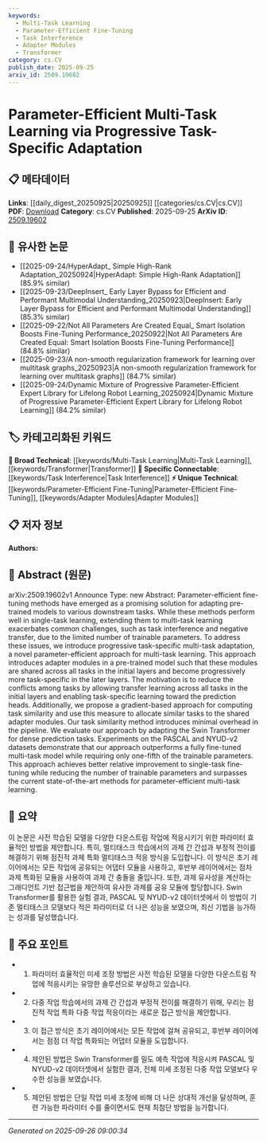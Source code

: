 ```yaml
---
keywords:
  - Multi-Task Learning
  - Parameter-Efficient Fine-Tuning
  - Task Interference
  - Adapter Modules
  - Transformer
category: cs.CV
publish_date: 2025-09-25
arxiv_id: 2509.19602
---
```


<!-- KEYWORD_LINKING_METADATA:
{
  "processed_timestamp": "2025-09-26T09:00:34.389842",
  "vocabulary_version": "1.0",
  "selected_keywords": [
    "Multi-Task Learning",
    "Parameter-Efficient Fine-Tuning",
    "Task Interference",
    "Adapter Modules",
    "Transformer"
  ],
  "rejected_keywords": [],
  "similarity_scores": {
    "Multi-Task Learning": 0.78,
    "Parameter-Efficient Fine-Tuning": 0.81,
    "Task Interference": 0.79,
    "Adapter Modules": 0.77,
    "Transformer": 0.75
  },
  "extraction_method": "AI_prompt_based",
  "budget_applied": true,
  "candidates_json": {
    "candidates": [
      {
        "surface": "multi-task learning",
        "canonical": "Multi-Task Learning",
        "aliases": [
          "MTL"
        ],
        "category": "broad_technical",
        "rationale": "Multi-task learning is a central theme of the paper, connecting various tasks and methods discussed.",
        "novelty_score": 0.45,
        "connectivity_score": 0.85,
        "specificity_score": 0.65,
        "link_intent_score": 0.78
      },
      {
        "surface": "parameter-efficient fine-tuning",
        "canonical": "Parameter-Efficient Fine-Tuning",
        "aliases": [
          "efficient fine-tuning"
        ],
        "category": "unique_technical",
        "rationale": "This is a novel approach introduced in the paper, crucial for understanding the proposed method.",
        "novelty_score": 0.72,
        "connectivity_score": 0.65,
        "specificity_score": 0.78,
        "link_intent_score": 0.81
      },
      {
        "surface": "task interference",
        "canonical": "Task Interference",
        "aliases": [
          "negative transfer"
        ],
        "category": "specific_connectable",
        "rationale": "Task interference is a key challenge addressed by the paper, linking to broader discussions on task optimization.",
        "novelty_score": 0.55,
        "connectivity_score": 0.75,
        "specificity_score": 0.72,
        "link_intent_score": 0.79
      },
      {
        "surface": "adapter modules",
        "canonical": "Adapter Modules",
        "aliases": [
          "adapters"
        ],
        "category": "unique_technical",
        "rationale": "Adapter modules are a specific innovation in the paper, essential for understanding the proposed adaptation strategy.",
        "novelty_score": 0.68,
        "connectivity_score": 0.7,
        "specificity_score": 0.8,
        "link_intent_score": 0.77
      },
      {
        "surface": "Swin Transformer",
        "canonical": "Transformer",
        "aliases": [
          "Swin"
        ],
        "category": "broad_technical",
        "rationale": "The Swin Transformer is a specific model used in the experiments, linking to the broader category of Transformers.",
        "novelty_score": 0.4,
        "connectivity_score": 0.82,
        "specificity_score": 0.6,
        "link_intent_score": 0.75
      }
    ],
    "ban_list_suggestions": [
      "method",
      "experiment",
      "performance"
    ]
  },
  "decisions": [
    {
      "candidate_surface": "multi-task learning",
      "resolved_canonical": "Multi-Task Learning",
      "decision": "linked",
      "scores": {
        "novelty": 0.45,
        "connectivity": 0.85,
        "specificity": 0.65,
        "link_intent": 0.78
      }
    },
    {
      "candidate_surface": "parameter-efficient fine-tuning",
      "resolved_canonical": "Parameter-Efficient Fine-Tuning",
      "decision": "linked",
      "scores": {
        "novelty": 0.72,
        "connectivity": 0.65,
        "specificity": 0.78,
        "link_intent": 0.81
      }
    },
    {
      "candidate_surface": "task interference",
      "resolved_canonical": "Task Interference",
      "decision": "linked",
      "scores": {
        "novelty": 0.55,
        "connectivity": 0.75,
        "specificity": 0.72,
        "link_intent": 0.79
      }
    },
    {
      "candidate_surface": "adapter modules",
      "resolved_canonical": "Adapter Modules",
      "decision": "linked",
      "scores": {
        "novelty": 0.68,
        "connectivity": 0.7,
        "specificity": 0.8,
        "link_intent": 0.77
      }
    },
    {
      "candidate_surface": "Swin Transformer",
      "resolved_canonical": "Transformer",
      "decision": "linked",
      "scores": {
        "novelty": 0.4,
        "connectivity": 0.82,
        "specificity": 0.6,
        "link_intent": 0.75
      }
    }
  ]
}
-->

# Parameter-Efficient Multi-Task Learning via Progressive Task-Specific Adaptation

## 📋 메타데이터

**Links**: [[daily_digest_20250925|20250925]] [[categories/cs.CV|cs.CV]]
**PDF**: [Download](https://arxiv.org/pdf/2509.19602.pdf)
**Category**: cs.CV
**Published**: 2025-09-25
**ArXiv ID**: [2509.19602](https://arxiv.org/abs/2509.19602)

## 🔗 유사한 논문
- [[2025-09-24/HyperAdapt_ Simple High-Rank Adaptation_20250924|HyperAdapt: Simple High-Rank Adaptation]] (85.9% similar)
- [[2025-09-23/DeepInsert_ Early Layer Bypass for Efficient and Performant Multimodal Understanding_20250923|DeepInsert: Early Layer Bypass for Efficient and Performant Multimodal Understanding]] (85.3% similar)
- [[2025-09-22/Not All Parameters Are Created Equal_ Smart Isolation Boosts Fine-Tuning Performance_20250922|Not All Parameters Are Created Equal: Smart Isolation Boosts Fine-Tuning Performance]] (84.8% similar)
- [[2025-09-23/A non-smooth regularization framework for learning over multitask graphs_20250923|A non-smooth regularization framework for learning over multitask graphs]] (84.7% similar)
- [[2025-09-24/Dynamic Mixture of Progressive Parameter-Efficient Expert Library for Lifelong Robot Learning_20250924|Dynamic Mixture of Progressive Parameter-Efficient Expert Library for Lifelong Robot Learning]] (84.2% similar)

## 🏷️ 카테고리화된 키워드
**🧠 Broad Technical**: [[keywords/Multi-Task Learning|Multi-Task Learning]], [[keywords/Transformer|Transformer]]
**🔗 Specific Connectable**: [[keywords/Task Interference|Task Interference]]
**⚡ Unique Technical**: [[keywords/Parameter-Efficient Fine-Tuning|Parameter-Efficient Fine-Tuning]], [[keywords/Adapter Modules|Adapter Modules]]

## 📋 저자 정보

**Authors:** 

## 📄 Abstract (원문)

arXiv:2509.19602v1 Announce Type: new 
Abstract: Parameter-efficient fine-tuning methods have emerged as a promising solution for adapting pre-trained models to various downstream tasks. While these methods perform well in single-task learning, extending them to multi-task learning exacerbates common challenges, such as task interference and negative transfer, due to the limited number of trainable parameters. To address these issues, we introduce progressive task-specific multi-task adaptation, a novel parameter-efficient approach for multi-task learning. This approach introduces adapter modules in a pre-trained model such that these modules are shared across all tasks in the initial layers and become progressively more task-specific in the later layers. The motivation is to reduce the conflicts among tasks by allowing transfer learning across all tasks in the initial layers and enabling task-specific learning toward the prediction heads. Additionally, we propose a gradient-based approach for computing task similarity and use this measure to allocate similar tasks to the shared adapter modules. Our task similarity method introduces minimal overhead in the pipeline. We evaluate our approach by adapting the Swin Transformer for dense prediction tasks. Experiments on the PASCAL and NYUD-v2 datasets demonstrate that our approach outperforms a fully fine-tuned multi-task model while requiring only one-fifth of the trainable parameters. This approach achieves better relative improvement to single-task fine-tuning while reducing the number of trainable parameters and surpasses the current state-of-the-art methods for parameter-efficient multi-task learning.

## 📝 요약

이 논문은 사전 학습된 모델을 다양한 다운스트림 작업에 적응시키기 위한 파라미터 효율적인 방법을 제안합니다. 특히, 멀티태스크 학습에서의 과제 간 간섭과 부정적 전이를 해결하기 위해 점진적 과제 특화 멀티태스크 적응 방식을 도입합니다. 이 방식은 초기 레이어에서는 모든 작업에 공유되는 어댑터 모듈을 사용하고, 후반부 레이어에서는 점차 과제 특화된 모듈을 사용하여 과제 간 충돌을 줄입니다. 또한, 과제 유사성을 계산하는 그래디언트 기반 접근법을 제안하여 유사한 과제를 공유 모듈에 할당합니다. Swin Transformer를 활용한 실험 결과, PASCAL 및 NYUD-v2 데이터셋에서 이 방법이 기존 멀티태스크 모델보다 적은 파라미터로 더 나은 성능을 보였으며, 최신 기법을 능가하는 성과를 달성했습니다.

## 🎯 주요 포인트

- 1. 파라미터 효율적인 미세 조정 방법은 사전 학습된 모델을 다양한 다운스트림 작업에 적응시키는 유망한 솔루션으로 부상하고 있습니다.
- 2. 다중 작업 학습에서의 과제 간 간섭과 부정적 전이를 해결하기 위해, 우리는 점진적 작업 특화 다중 작업 적응이라는 새로운 접근 방식을 제안합니다.
- 3. 이 접근 방식은 초기 레이어에서는 모든 작업에 걸쳐 공유되고, 후반부 레이어에서는 점점 더 작업 특화되는 어댑터 모듈을 도입합니다.
- 4. 제안된 방법은 Swin Transformer를 밀도 예측 작업에 적응시켜 PASCAL 및 NYUD-v2 데이터셋에서 실험한 결과, 전체 미세 조정된 다중 작업 모델보다 우수한 성능을 보였습니다.
- 5. 제안된 방법은 단일 작업 미세 조정에 비해 더 나은 상대적 개선을 달성하며, 훈련 가능한 파라미터 수를 줄이면서도 현재 최첨단 방법을 능가합니다.


---

*Generated on 2025-09-26 09:00:34*